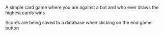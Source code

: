 A simple card game where you are against a bot and who ever draws the highest cards wins

Scores are being saved to a database when clicking on the end game button
